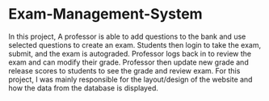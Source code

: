 # Exam-Management-System
In this project, A professor is able to add questions to the bank and use selected questions to create an exam. Students then login to take the exam, submit, and the exam is autograded. Professor logs back in to review the exam and can modify their grade. Professor then update new grade and release scores to students to see the grade and review exam. For this project, I was mainly responsible for the layout/design of the website and how the data from the database is displayed.
